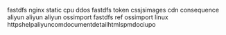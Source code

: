 fastdfs nginx static cpu ddos fastdfs token cssjsimages cdn consequence aliyun aliyun aliyun ossimport fastdfs ref ossimport linux httpshelpaliyuncomdocumentdetailhtmlspmdociupo